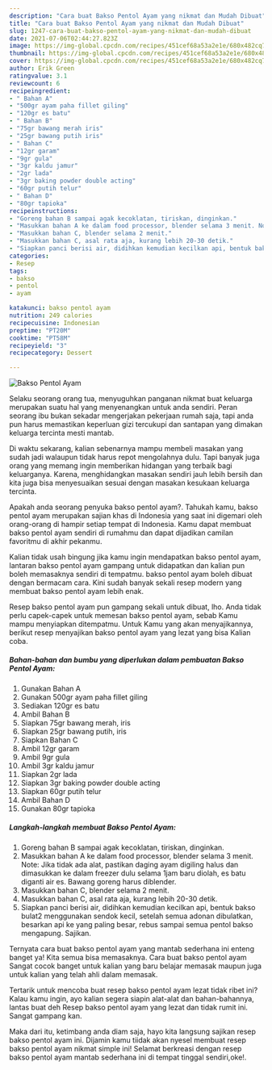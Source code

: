 ```yaml
---
description: "Cara buat Bakso Pentol Ayam yang nikmat dan Mudah Dibuat"
title: "Cara buat Bakso Pentol Ayam yang nikmat dan Mudah Dibuat"
slug: 1247-cara-buat-bakso-pentol-ayam-yang-nikmat-dan-mudah-dibuat
date: 2021-07-06T02:44:27.823Z
image: https://img-global.cpcdn.com/recipes/451cef68a53a2e1e/680x482cq70/bakso-pentol-ayam-foto-resep-utama.jpg
thumbnail: https://img-global.cpcdn.com/recipes/451cef68a53a2e1e/680x482cq70/bakso-pentol-ayam-foto-resep-utama.jpg
cover: https://img-global.cpcdn.com/recipes/451cef68a53a2e1e/680x482cq70/bakso-pentol-ayam-foto-resep-utama.jpg
author: Erik Green
ratingvalue: 3.1
reviewcount: 6
recipeingredient:
- " Bahan A"
- "500gr ayam paha fillet giling"
- "120gr es batu"
- " Bahan B"
- "75gr bawang merah iris"
- "25gr bawang putih iris"
- " Bahan C"
- "12gr garam"
- "9gr gula"
- "3gr kaldu jamur"
- "2gr lada"
- "3gr baking powder double acting"
- "60gr putih telur"
- " Bahan D"
- "80gr tapioka"
recipeinstructions:
- "Goreng bahan B sampai agak kecoklatan, tiriskan, dinginkan."
- "Masukkan bahan A ke dalam food processor, blender selama 3 menit. Note: Jika tidak ada alat, pastikan daging ayam digiling halus dan dimasukkan ke dalam freezer dulu selama 1jam baru diolah, es batu diganti air es. Bawang goreng harus diblender."
- "Masukkan bahan C, blender selama 2 menit."
- "Masukkan bahan C, asal rata aja, kurang lebih 20-30 detik."
- "Siapkan panci berisi air, didihkan kemudian kecilkan api, bentuk bakso bulat2 menggunakan sendok kecil, setelah semua adonan dibulatkan, besarkan api ke yang paling besar, rebus sampai semua pentol bakso mengapung. Sajikan."
categories:
- Resep
tags:
- bakso
- pentol
- ayam

katakunci: bakso pentol ayam 
nutrition: 249 calories
recipecuisine: Indonesian
preptime: "PT20M"
cooktime: "PT58M"
recipeyield: "3"
recipecategory: Dessert

---
```



![Bakso Pentol Ayam](https://img-global.cpcdn.com/recipes/451cef68a53a2e1e/680x482cq70/bakso-pentol-ayam-foto-resep-utama.jpg)

Selaku seorang orang tua, menyuguhkan panganan nikmat buat keluarga merupakan suatu hal yang menyenangkan untuk anda sendiri. Peran seorang ibu bukan sekadar mengerjakan pekerjaan rumah saja, tapi anda pun harus memastikan keperluan gizi tercukupi dan santapan yang dimakan keluarga tercinta mesti mantab.

Di waktu  sekarang, kalian sebenarnya mampu membeli masakan yang sudah jadi walaupun tidak harus repot mengolahnya dulu. Tapi banyak juga orang yang memang ingin memberikan hidangan yang terbaik bagi keluarganya. Karena, menghidangkan masakan sendiri jauh lebih bersih dan kita juga bisa menyesuaikan sesuai dengan masakan kesukaan keluarga tercinta. 



Apakah anda seorang penyuka bakso pentol ayam?. Tahukah kamu, bakso pentol ayam merupakan sajian khas di Indonesia yang saat ini digemari oleh orang-orang di hampir setiap tempat di Indonesia. Kamu dapat membuat bakso pentol ayam sendiri di rumahmu dan dapat dijadikan camilan favoritmu di akhir pekanmu.

Kalian tidak usah bingung jika kamu ingin mendapatkan bakso pentol ayam, lantaran bakso pentol ayam gampang untuk didapatkan dan kalian pun boleh memasaknya sendiri di tempatmu. bakso pentol ayam boleh dibuat dengan bermacam cara. Kini sudah banyak sekali resep modern yang membuat bakso pentol ayam lebih enak.

Resep bakso pentol ayam pun gampang sekali untuk dibuat, lho. Anda tidak perlu capek-capek untuk memesan bakso pentol ayam, sebab Kamu mampu menyiapkan ditempatmu. Untuk Kamu yang akan menyajikannya, berikut resep menyajikan bakso pentol ayam yang lezat yang bisa Kalian coba.

<!--inarticleads1-->

##### Bahan-bahan dan bumbu yang diperlukan dalam pembuatan Bakso Pentol Ayam:

1. Gunakan  Bahan A
1. Gunakan 500gr ayam paha fillet giling
1. Sediakan 120gr es batu
1. Ambil  Bahan B
1. Siapkan 75gr bawang merah, iris
1. Siapkan 25gr bawang putih, iris
1. Siapkan  Bahan C
1. Ambil 12gr garam
1. Ambil 9gr gula
1. Ambil 3gr kaldu jamur
1. Siapkan 2gr lada
1. Siapkan 3gr baking powder double acting
1. Siapkan 60gr putih telur
1. Ambil  Bahan D
1. Gunakan 80gr tapioka




<!--inarticleads2-->

##### Langkah-langkah membuat Bakso Pentol Ayam:

1. Goreng bahan B sampai agak kecoklatan, tiriskan, dinginkan.
1. Masukkan bahan A ke dalam food processor, blender selama 3 menit. Note: Jika tidak ada alat, pastikan daging ayam digiling halus dan dimasukkan ke dalam freezer dulu selama 1jam baru diolah, es batu diganti air es. Bawang goreng harus diblender.
1. Masukkan bahan C, blender selama 2 menit.
1. Masukkan bahan C, asal rata aja, kurang lebih 20-30 detik.
1. Siapkan panci berisi air, didihkan kemudian kecilkan api, bentuk bakso bulat2 menggunakan sendok kecil, setelah semua adonan dibulatkan, besarkan api ke yang paling besar, rebus sampai semua pentol bakso mengapung. Sajikan.




Ternyata cara buat bakso pentol ayam yang mantab sederhana ini enteng banget ya! Kita semua bisa memasaknya. Cara buat bakso pentol ayam Sangat cocok banget untuk kalian yang baru belajar memasak maupun juga untuk kalian yang telah ahli dalam memasak.

Tertarik untuk mencoba buat resep bakso pentol ayam lezat tidak ribet ini? Kalau kamu ingin, ayo kalian segera siapin alat-alat dan bahan-bahannya, lantas buat deh Resep bakso pentol ayam yang lezat dan tidak rumit ini. Sangat gampang kan. 

Maka dari itu, ketimbang anda diam saja, hayo kita langsung sajikan resep bakso pentol ayam ini. Dijamin kamu tiidak akan nyesel membuat resep bakso pentol ayam nikmat simple ini! Selamat berkreasi dengan resep bakso pentol ayam mantab sederhana ini di tempat tinggal sendiri,oke!.

